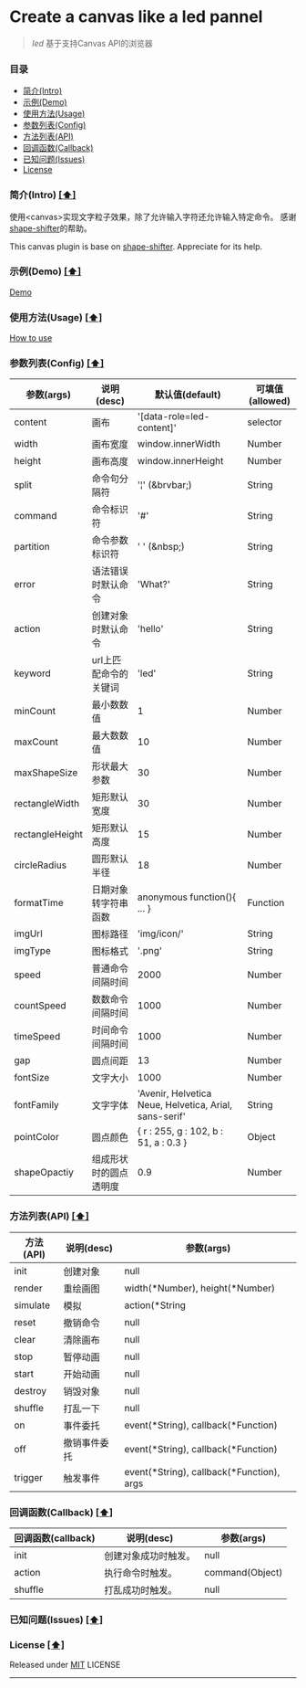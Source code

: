# Create a canvas like a led pannel

> *led* 基于支持Canvas API的浏览器

### <a name="top"></a>目录
* [简介(Intro)](#intro)
* [示例(Demo)](#demo)
* [使用方法(Usage)](#usage)
* [参数列表(Config)](#config)
* [方法列表(API)](#api)
* [回调函数(Callback)](#callback)
* [已知问题(Issues)](#known-issues)
* [License](#license)

### <a name="intro"></a>简介(Intro) [[⬆]](#top)
使用&lt;canvas&gt;实现文字粒子效果，除了允许输入字符还允许输入特定命令。
感谢[shape-shifter]的帮助。

This canvas plugin is base on [shape-shifter]. Appreciate for its help.

### <a name="demo"></a>示例(Demo) [[⬆]](#top)
[Demo]

### <a name="usage"></a>使用方法(Usage) [[⬆]](#top)
[How to use]

### <a name="config"></a>参数列表(Config) [[⬆]](#top)
|   参数(args)    |     说明(desc)     |          默认值(default)         | 可填值(allowed) |
|----------------|--------------------|---------------------------------|----------------|
| content        | 画布               | '[data-role=led-content]'        | selector      |
| width          | 画布宽度            | window.innerWidth               | Number        |
| height         | 画布高度            | window.innerHeight              | Number        |
| split          | 命令句分隔符         | '&brvbar;'  (&amp;brvbar;)     | String        |
| command        | 命令标识符          | '#'                             | String        |
| partition      | 命令参数标识符       | ' ' (&amp;nbsp;)                | String         |
| error          | 语法错误时默认命令    | 'What?'                         | String         |
| action         | 创建对象时默认命令    | 'hello'                         | String         |
| keyword        | url上匹配命令的关键词 | 'led'                           | String         |
| minCount       | 最小数数值           | 1                              | Number         |
| maxCount       | 最大数数值           | 10                             | Number         |
| maxShapeSize   | 形状最大参数         | 30                             | Number         |
| rectangleWidth | 矩形默认宽度         | 30                             | Number         |
| rectangleHeight| 矩形默认高度         | 15                             | Number         |
| circleRadius   | 圆形默认半径         | 18                             | Number         |
| formatTime     | 日期对象转字符串函数  | anonymous function(){ ... }     | Function      |
| imgUrl         | 图标路径            | 'img/icon/'                    | String         |
| imgType        | 图标格式            | '.png'                          | String         |
| speed          | 普通命令间隔时间      | 2000                            | Number         |
| countSpeed     | 数数命令间隔时间      | 1000                            | Number         |
| timeSpeed      | 时间命令间隔时间      | 1000                            | Number         |
| gap            | 圆点间距            | 13                               | Number         |
| fontSize       | 文字大小            | 1000                             | Number         |
| fontFamily     | 文字字体            | 'Avenir, Helvetica Neue, Helvetica, Arial, sans-serif'| String |
| pointColor     | 圆点颜色            | { r : 255, g : 102, b : 51, a : 0.3 }| Object     |
| shapeOpactiy   | 组成形状时的圆点透明度| 0.9                              | Number         |

### <a name="api"></a>方法列表(API) [[⬆]](#top)
| 方法(API) | 说明(desc)  | 参数(args) |
|----------|-------------|-----------|
| init     | 创建对象     | null |
| render   | 重绘画图     | width(\*Number), height(\*Number) |
| simulate | 模拟        | action(\*String|Number|Array) |
| reset    | 撤销命令     | null |
| clear    | 清除画布     | null |
| stop     | 暂停动画     | null |
| start    | 开始动画     | null |
| destroy  | 销毁对象     | null |
| shuffle  | 打乱一下     | null |
| on       | 事件委托     | event(\*String), callback(\*Function) |
| off      | 撤销事件委托  | event(\*String), callback(\*Function) |
| trigger  | 触发事件     | event(\*String), callback(\*Function), args |


### <a name="callback"></a>回调函数(Callback) [[⬆]](#top)
| 回调函数(callback) |              说明(desc)              			| 参数(args) |
|-------------------|-----------------------------------------------|-----------|
| init   	     	| 创建对象成功时触发。                             | null      |
| action    		| 执行命令时触发。                            	| command(Object) |
| shuffle   	    | 打乱成功时触发。                             | null      |

### <a name="known-issues"></a>已知问题(Issues) [[⬆]](#top)

### <a name="license"></a>License [[⬆]](#top)
Released under [MIT] LICENSE

---
[shape-shifter]: https://github.com/kennethcachia/shape-shifter
[Demo]: http://lixinliang.github.io/led/tests/index.html
[How to use]: http://lixinliang.github.io/led/examples/index.html
[MIT]: http://rem.mit-license.org/